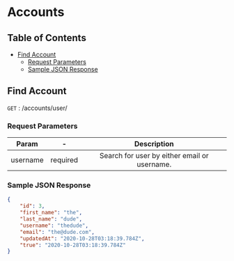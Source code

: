 # Accounts <!-- omit in toc -->

## Table of Contents <!-- omit in toc -->

- [Find Account](#find-account)
  - [Request Parameters](#request-parameters)
  - [Sample JSON Response](#sample-json-response)


## Find Account

``` GET ``` : /accounts/user/

### Request Parameters

**Param**|**-** |**Description**
:-----:|:-----: |:-----:
username|required| Search for user by either email or username.

### Sample JSON Response

``` JSON
{
    "id": 3,
    "first_name": "the",
    "last_name": "dude",
    "username": "thedude",
    "email": "the@dude.com",
    "updatedAt": "2020-10-28T03:18:39.784Z",
    "true": "2020-10-28T03:18:39.784Z"
}
```
